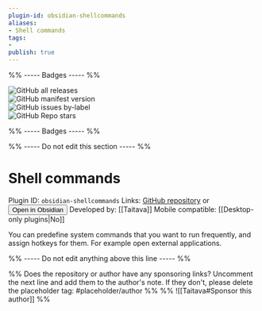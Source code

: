 ```yaml
---
plugin-id: obsidian-shellcommands
aliases:
- Shell commands
tags: 
- 
publish: true
---
```


%% ----- Badges ----- %%

![GitHub all releases](https://img.shields.io/github/downloads/Taitava/obsidian-shellcommands/total?color=573E7A&logo=github&style=for-the-badge)   
![GitHub manifest version](https://img.shields.io/github/manifest-json/v/Taitava/obsidian-shellcommands?color=573E7A&logo=github&style=for-the-badge)   
![GitHub issues by-label](https://img.shields.io/github/issues/Taitava/obsidian-shellcommands/help%20wanted?color=573E7A&logo=github&style=for-the-badge)   
![GitHub Repo stars](https://img.shields.io/github/stars/Taitava/obsidian-shellcommands?color=573E7A&logo=github&style=for-the-badge)

%% ----- Badges ----- %%

%% ----- Do not edit this section ----- %%

# Shell commands

Plugin ID: `obsidian-shellcommands`
Links: [GitHub repository](https://github.com/Taitava/obsidian-shellcommands) or [<button id=HH>Open in Obsidian</button>](obsidian://goto-plugin?id=obsidian-shellcommands)
Developed by: [[Taitava]]
Mobile compatible: [[Desktop-only plugins|No]]

You can predefine system commands that you want to run frequently, and assign hotkeys for them. For example open external applications.

%% ----- Do not edit anything above this line ----- %% 

%% Does the repository or author have any sponsoring links? Uncomment the next line and add them to the author's note. If they don't, please delete the placeholder tag: #placeholder/author %%
%% ![[Taitava#Sponsor this author]] %%
